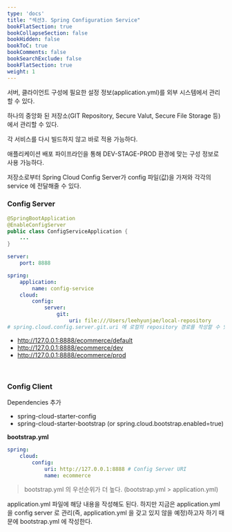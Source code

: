 ```yaml
---
type: 'docs'
title: "섹션3. Spring Configuration Service"
bookFlatSection: true
bookCollapseSection: false
bookHidden: false
bookToC: true
bookComments: false
bookSearchExclude: false
bookFlatSection: true
weight: 1
---
```


서버, 클라이언트 구성에 필요한 설정 정보(application.yml)를 외부 시스템에서 관리할 수 있다. 

하나의 중앙화 된 저장소(GIT Repository, Secure Valut, Secure File Storage 등)에서 관리할 수 있다.

각 서비스를 다시 빌드하지 않고 바로 적용 가능하다.

애플리케이션 배포 파이프라인을 통해 DEV-STAGE-PROD 환경에 맞는 구성 정보로 사용 가능하다.

저장소로부터 Spring Cloud Config Server가 config 파일(값)을 가져와 각각의 service 에 전달해줄 수 있다.

### Config Server

```java
@SpringBootApplication
@EnableConfigServer
public class ConfigServiceApplication {
    ...
}
```

```yaml
server:
    port: 8888

spring:
    application:
        name: config-service
    cloud:
        config:
            server:
                git:
                    uri: file:///Users/leehyunjae/local-repository
# spring.cloud.config.server.git.uri 에 로컬의 repository 경로를 작성할 수 있다.
```

- http://127.0.0.1:8888/ecommerce/default
- http://127.0.0.1:8888/ecommerce/dev
- http://127.0.0.1:8888/ecommerce/prod

<br>

### Config Client

Dependencies 추가

- spring-cloud-starter-config
- spring-cloud-starter-bootstrap (or spring.cloud.bootstrap.enabled=true)

**bootstrap.yml**
 
```yaml
spring:
    cloud:
        config:
            uri: http://127.0.0.1:8888 # Config Server URI
            name: ecommerce
```

> bootstrap.yml 의 우선순위가 더 높다. (bootstrap.yml > application.yml)

application.yml 파일에 해당 내용을 작성해도 된다. 하지만 지금은 application.yml 을 config server 로 관리(즉, application.yml 을 갖고 있지 않을 예정)하고자 하기 때문에 bootstrap.yml 에 작성한다.